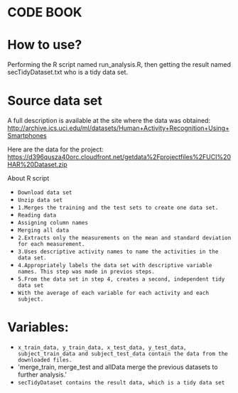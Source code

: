 # CODE BOOK

# How to use?
Performing the R script named run_analysis.R, then getting the result named secTidyDataset.txt who is a tidy data set.

# Source data set
A full description is available at the site where the data was obtained:
http://archive.ics.uci.edu/ml/datasets/Human+Activity+Recognition+Using+Smartphones

Here are the data for the project:
https://d396qusza40orc.cloudfront.net/getdata%2Fprojectfiles%2FUCI%20HAR%20Dataset.zip

About R script
* `Download data set`
* `Unzip data set`
* `1.Merges the training and the test sets to create one data set.`
* `Reading data`
* `Assigning column names`
* `Merging all data`
* `2.Extracts only the measurements on the mean and standard deviation for each measurement.`
* `3.Uses descriptive activity names to name the activities in the data set.`
* `4.Appropriately labels the data set with descriptive variable names. This step was made in previos steps.`
* `5.From the data set in step 4, creates a second, independent tidy data set`
* `With the average of each variable for each activity and each subject.`

# Variables:
* `x_train_data, y_train_data, x_test_data, y_test_data, subject_train_data and subject_test_data contain the data from the downloaded files.`
* 'merge_train, merge_test and allData merge the previous datasets to further analysis.'
* `secTidyDataset contains the result data, which is a tidy data set`
